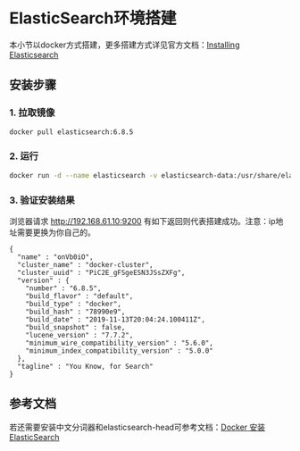 # ElasticSearch环境搭建

本小节以docker方式搭建，更多搭建方式详见官方文档：[Installing Elasticsearch](https://www.elastic.co/guide/en/elasticsearch/reference/current/install-elasticsearch.html)



## 安装步骤

### 1. 拉取镜像

```sh
docker pull elasticsearch:6.8.5
```

### 2. 运行

```sh
docker run -d --name elasticsearch -v elasticsearch-data:/usr/share/elasticsearch/data -p 9200:9200 -p 9300:9300 -e "discovery.type=single-node" elasticsearch:6.8.5
```

### 3. 验证安装结果

浏览器请求 http://192.168.61.10:9200 有如下返回则代表搭建成功。注意：ip地址需要更换为你自己的。

```
{
  "name" : "onVb0iO",
  "cluster_name" : "docker-cluster",
  "cluster_uuid" : "PiC2E_gFSgeESN3JSsZXFg",
  "version" : {
    "number" : "6.8.5",
    "build_flavor" : "default",
    "build_type" : "docker",
    "build_hash" : "78990e9",
    "build_date" : "2019-11-13T20:04:24.100411Z",
    "build_snapshot" : false,
    "lucene_version" : "7.7.2",
    "minimum_wire_compatibility_version" : "5.6.0",
    "minimum_index_compatibility_version" : "5.0.0"
  },
  "tagline" : "You Know, for Search"
}
```



## 参考文档

若还需要安装中文分词器和elasticsearch-head可参考文档：[Docker 安装 ElasticSearch](https://zhuanlan.zhihu.com/p/257867352)